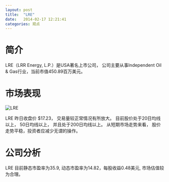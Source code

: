 ```yaml
---
layout: post
title:  "LRE"
date:   2014-02-17 12:21:41
categories: 观点
---
```


# 简介
LRE（LRR Energy, L.P.）是USA著名上市公司，
公司主要从事Independent Oil & Gas行业，当前市值450.89百万美元。

# 市场表现

![LRE](http://finviz.com/chart.ashx?t=LRE&ty=c&ta=1&p=d&s=l)

LRE 昨日收盘价 $17.23，
交易量较正常情况有所放大。
目前股价处于20日均线以上，
50日均线以上，
并且处于200日均线以上。
从短期市场走势来看，
股价走势平稳，投资者应减少无谓的操作。

# 公司分析
LRE 目前静态市盈率为35.9, 动态市盈率为14.82，每股收益0.48美元,
市场估值较为合理。
